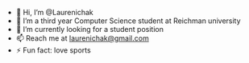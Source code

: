 - 👋 Hi, I’m @Laurenichak
- 👀 I’m a third year Computer Science student at Reichman university 
- 🌱 I’m currently looking for a student position
- 📫 Reach me at laurenichak@gmail.com
- ⚡ Fun fact: love sports

<!---
Laurenichak/Laurenichak is a ✨ special ✨ repository because its `README.md` (this file) appears on your GitHub profile.
You can click the Preview link to take a look at your changes.
--->
